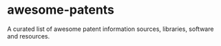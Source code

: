 # awesome-patents
A curated list of awesome patent information sources, libraries, software and resources.
